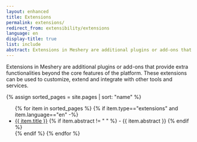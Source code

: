 ```yaml
---
layout: enhanced
title: Extensions
permalink: extensions/
redirect_from: extensibility/extensions
language: en
display-title: true
list: include
abstract: Extensions in Meshery are additional plugins or add-ons that provide extra functionalities beyond the core features of the platform. 
---
```


Extensions in Meshery are additional plugins or add-ons that provide extra functionalities beyond the core features of the platform. These extensions can be used to customize, extend and integrate with other tools and services.

{% assign sorted_pages = site.pages | sort: "name" %}

<ul>
    {% for item in sorted_pages %}
    {% if item.type=="extensions" and item.language=="en" -%}
      <li><a href="{{ site.baseurl }}{{ item.url }}">{{ item.title }}</a>
      {% if item.abstract != " " %}
        -  {{ item.abstract }}
      {% endif %}
      </li>
      {% endif %}
    {% endfor %}
</ul>

